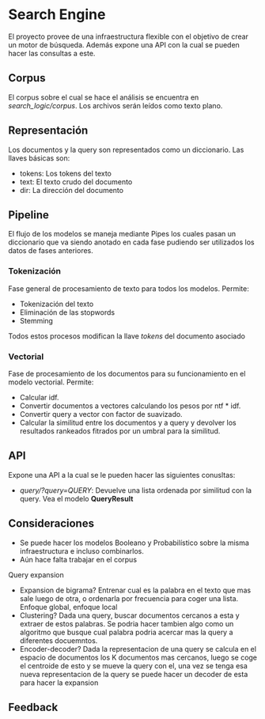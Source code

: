 # Search Engine

El proyecto provee de una infraestructura flexible con el objetivo de crear un motor de búsqueda. Además expone una API con la cual se pueden hacer las consultas a este.

## Corpus

El corpus sobre el cual se hace el análisis se encuentra en *search_logic/corpus*. Los archivos serán leídos como texto plano.

## Representación

Los documentos y la query son representados como un diccionario. Las llaves básicas son:

- tokens: Los tokens del texto
- text: El texto crudo del documento
- dir: La dirección del documento

## Pipeline

El flujo de los modelos se maneja mediante Pipes los cuales pasan un diccionario que va siendo anotado
en cada fase pudiendo ser utilizados los datos de fases anteriores.

### Tokenización

Fase general de procesamiento de texto para todos los modelos. Permite:

- Tokenización del texto
- Eliminación de las stopwords
- Stemming

Todos estos procesos modifican la llave *tokens* del documento asociado

### Vectorial

Fase de procesamiento de los documentos para su funcionamiento en el modelo vectorial. Permite:

- Calcular idf.
- Convertir documentos a vectores calculando los pesos por ntf * idf.
- Convertir query a vector con factor de suavizado.
- Calcular la similitud entre los documentos y a query y devolver los resultados rankeados fitrados por un umbral para la similitud.

## API

Expone una API a la cual se le pueden hacer las siguientes conusltas:

- *query/?query=QUERY*: Devuelve una lista ordenada por similitud con la query. Vea el modelo **QueryResult**

## Consideraciones

- Se puede hacer los modelos Booleano y Probabilístico sobre la misma infraestructura e incluso combinarlos.
- Aún hace falta trabajar en el corpus

Query expansion
- Expansion de bigrama? Entrenar cual es la palabra en el texto que mas sale luego de otra, o ordenarla por frecuencia para coger una lista. Enfoque global, enfoque local
- Clustering? Dada una query, buscar documentos cercanos a esta y extraer de estos palabras. Se podria hacer tambien algo como un algoritmo que busque cual palabra podria acercar mas la query a diferentes docuemntos.
- Encoder-decoder? Dada la representacion de una query se calcula en el espacio de documentos los K documentos mas cercanos, luego se coge el centroide de esto y se mueve la query con el, una vez se tenga esa nueva representacion de la query se puede hacer un decoder de esta para hacer la expansion

Feedback
- 